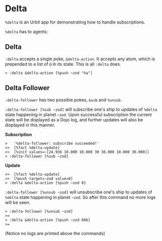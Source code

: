 Delta
=====

`%delta` is an Urbit app for demonstrating how to handle
subscriptions.

`%delta` has to agents:

Delta
-----
`:delta` accepts a single poke, `&delta-action`. It accepts
any atom, which is prepended to a list of `@` in its state. This is
all `:delta` does.

```
> :delta &delta-action [%push ~zod "ha"]
```

Delta Follower
--------------

`:delta-follower` has two possible pokes, `&sub` and `%unsub`.

`:delta-follower [%sub ~zod]` will subscribe one's ship to updates
of `%delta` state happening in planet `~zod`. Upon successful
subscription the current state will be displayed as a Dojo log, and
further updates will also be displayed in this manner.

**Subscription**
```
>   '%delta-follower: subscribe succeeded!'
>>  [%fact %delta-update]
>>  [%init values=~[24.936 10.000 10.000 30 30.000 10.000 30.000]]
> :delta-follower [%sub ~zod]
```

**Update**
```
>>  [%fact %delta-update]
>>  [%push target=~zod value=0]
> :delta &delta-action [%push ~zod 0]
```

`:delta-follower [%unsub ~zod]` will unsubscribe one's ship to updates
of `%delta` state happening in planet `~zod`. So after this command no
more logs will be seen.

```
> :delta-follower [%unsub ~zod]
>=
> :delta &delta-action [%push ~zod 666]
>=
```
(Notice no logs are printed above the commands)
